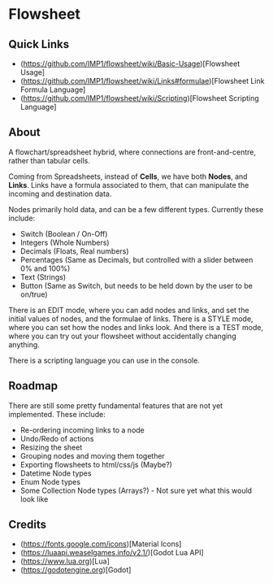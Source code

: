 # Flowsheet

## Quick Links

  - (https://github.com/IMP1/flowsheet/wiki/Basic-Usage)[Flowsheet Usage]
  - (https://github.com/IMP1/flowsheet/wiki/Links#formulae)[Flowsheet Link Formula Language]
  - (https://github.com/IMP1/flowsheet/wiki/Scripting)[Flowsheet Scripting Language]

## About

A flowchart/spreadsheet hybrid, where connections are front-and-centre, rather than tabular cells.

Coming from Spreadsheets, instead of **Cells**, we have both **Nodes**, and **Links**. 
Links have a formula associated to them, that can manipulate the incoming and destination data. 

Nodes primarily hold data, and can be a few different types. Currently these include:

  - Switch (Boolean / On-Off)
  - Integers (Whole Numbers)
  - Decimals (Floats, Real numbers)
  - Percentages (Same as Decimals, but controlled with a slider between 0% and 100%)
  - Text (Strings)
  - Button (Same as Switch, but needs to be held down by the user to be on/true)

There is an EDIT mode, where you can add nodes and links, and set the initial values of nodes, and the formulae of links.
There is a STYLE mode, where you can set how the nodes and links look.
And there is a TEST mode, where you can try out your flowsheet without accidentally changing anything.

There is a scripting language you can use in the console.

## Roadmap

There are still some pretty fundamental features that are not yet implemented. These include:

  - Re-ordering incoming links to a node
  - Undo/Redo of actions
  - Resizing the sheet
  - Grouping nodes and moving them together
  - Exporting flowsheets to html/css/js (Maybe?)
  - Datetime Node types
  - Enum Node types
  - Some Collection Node types (Arrays?) - Not sure yet what this would look like

## Credits

  - (https://fonts.google.com/icons)[Material Icons]
  - (https://luaapi.weaselgames.info/v2.1/)[Godot Lua API]
  - (https://www.lua.org)[Lua]
  - (https://godotengine.org)[Godot]
